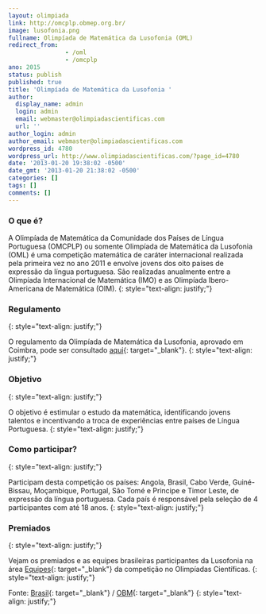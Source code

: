 ```yaml
---
layout: olimpiada 
link: http://omcplp.obmep.org.br/
image: lusofonia.png 
fullname: Olimpíada de Matemática da Lusofonia (OML) 
redirect_from: 
                - /oml
                - /omcplp
ano: 2015
status: publish
published: true
title: 'Olimpíada de Matemática da Lusofonia '
author:
  display_name: admin
  login: admin
  email: webmaster@olimpiadascientificas.com
  url: ''
author_login: admin
author_email: webmaster@olimpiadascientificas.com
wordpress_id: 4780
wordpress_url: http://www.olimpiadascientificas.com/?page_id=4780
date: '2013-01-20 19:38:02 -0500'
date_gmt: '2013-01-20 21:38:02 -0500'
categories: []
tags: []
comments: []
---
```


### O que é?



A Olimpíada de Matemática da Comunidade dos Países de Língua Portuguesa (OMCPLP) ou somente Olimpíada de Matemática da Lusofonia (OML) é uma competição matemática de caráter internacional realizada pela primeira vez no
ano 2011 e envolve jovens dos oito países de expressão da língua portuguesa. São realizadas anualmente entre a Olimpíada Internacional de Matemática (IMO) e as Olimpíada Ibero-Americana de Matemática (OIM).
{: style="text-align: justify;"}



### Regulamento
{: style="text-align: justify;"}



O regulamento da Olimpíada de Matemática da Lusofonia, aprovado em Coimbra, pode ser consultado [aqui][2]{: target="_blank"}.
{: style="text-align: justify;"}



### Objetivo
{: style="text-align: justify;"}



O objetivo é estimular o estudo da matemática, identificando jovens talentos e incentivando a troca de experiências entre países de Língua Portuguesa.
{: style="text-align: justify;"}



### Como participar?
{: style="text-align: justify;"}



Participam desta competição os países: Angola, Brasil, Cabo Verde, Guiné-Bissau, Moçambique, Portugal, São Tomé e Principe e Timor Leste, de expressão da língua portuguesa. Cada país é responsável pela seleção de 4
participantes com até 18 anos.
{: style="text-align: justify;"}



### Premiados
{: style="text-align: justify;"}



Vejam os premiados e as equipes brasileiras participantes da Lusofonia na área [Equipes][3]{: target="_blank"} da competição no Olimpíadas Científicas.
{: style="text-align: justify;"}



Fonte: [Brasil][4]{: target="_blank"} / [OBM][1]{: target="_blank"}
{: style="text-align: justify;"}





[1]: http://www.obm.org.br/opencms/competicoes/internacionais/lusofonia.html "Lusofonia"
[2]: http://www.uc.pt/fctuc/dmat/oml/Regulamento "Regulamento"
[3]: http://www.olimpiadascientificas.com/equipes-brasileiras/matematica/lusofonia/ "Equipes Brasileira"
[4]: http://www.brasil.gov.br/noticias/arquivos/2012/07/31/brasil-conquista-o-primeiro-lugar-nas-olimpiadas-de-matematica "Brasil"

